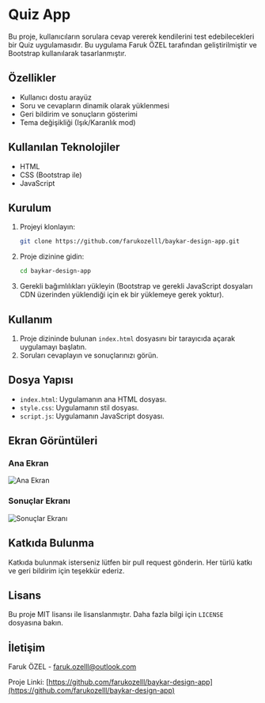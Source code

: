 # Quiz App

Bu proje, kullanıcıların sorulara cevap vererek kendilerini test edebilecekleri bir Quiz uygulamasıdır. Bu uygulama Faruk ÖZEL tarafından geliştirilmiştir ve Bootstrap kullanılarak tasarlanmıştır.

## Özellikler

- Kullanıcı dostu arayüz
- Soru ve cevapların dinamik olarak yüklenmesi
- Geri bildirim ve sonuçların gösterimi
- Tema değişikliği (Işık/Karanlık mod)

## Kullanılan Teknolojiler

- HTML
- CSS (Bootstrap ile)
- JavaScript

## Kurulum

1. Projeyi klonlayın:
    ```sh
    git clone https://github.com/farukozelll/baykar-design-app.git
    ```

2. Proje dizinine gidin:
    ```sh
    cd baykar-design-app
    ```

3. Gerekli bağımlılıkları yükleyin (Bootstrap ve gerekli JavaScript dosyaları CDN üzerinden yüklendiği için ek bir yüklemeye gerek yoktur).

## Kullanım

1. Proje dizininde bulunan `index.html` dosyasını bir tarayıcıda açarak uygulamayı başlatın.
2. Soruları cevaplayın ve sonuçlarınızı görün.

## Dosya Yapısı

- `index.html`: Uygulamanın ana HTML dosyası.
- `style.css`: Uygulamanın stil dosyası.
- `script.js`: Uygulamanın JavaScript dosyası.

## Ekran Görüntüleri

### Ana Ekran
![Ana Ekran](screenshots/main-screen.png)

### Sonuçlar Ekranı
![Sonuçlar Ekranı](screenshots/results-screen.png)

## Katkıda Bulunma

Katkıda bulunmak isterseniz lütfen bir pull request gönderin. Her türlü katkı ve geri bildirim için teşekkür ederiz.

## Lisans

Bu proje MIT lisansı ile lisanslanmıştır. Daha fazla bilgi için `LICENSE` dosyasına bakın.

## İletişim

Faruk ÖZEL - [faruk.ozelll@outlook.com](mailto:faruk.ozelll@outlook.com)

Proje Linki: [https://github.com/farukozelll/baykar-design-app](https://github.com/farukozelll/baykar-design-app)
